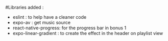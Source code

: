 #Libraries added : 

- eslint : to help have a cleaner code
- expo-av : get music source
- react-native-progress: for the progress bar in bonus 1
- expo-linear-gradient : to create the effect in the header on playlist view

